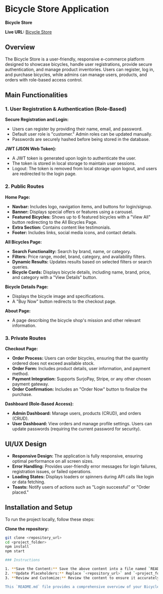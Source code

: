 # Bicycle Store Application

**Bicycle Store**

**Live URL:** [Bicycle Store](https://bi-cycle-client-six.vercel.app/)

## Overview

The Bicycle Store is a user-friendly, responsive e-commerce platform designed to showcase bicycles, handle user registrations, provide secure authentication, and manage product inventories. Users can register, log in, and purchase bicycles, while admins can manage users, products, and orders with role-based access control.

## Main Functionalities

### 1. User Registration & Authentication (Role-Based)

**Secure Registration and Login:**
- Users can register by providing their name, email, and password.
- Default user role is "customer." Admin roles can be updated manually.
- Passwords are securely hashed before being stored in the database.

**JWT (JSON Web Token):**
- A JWT token is generated upon login to authenticate the user.
- The token is stored in local storage to maintain user sessions.
- Logout: The token is removed from local storage upon logout, and users are redirected to the login page.

### 2. Public Routes

**Home Page:**
- **Navbar:** Includes logo, navigation items, and buttons for login/signup.
- **Banner:** Displays special offers or features using a carousel.
- **Featured Bicycles:** Shows up to 6 featured bicycles with a "View All" button redirecting to the All Bicycles Page.
- **Extra Section:** Contains content like testimonials.
- **Footer:** Includes links, social media icons, and contact details.

**All Bicycles Page:**
- **Search Functionality:** Search by brand, name, or category.
- **Filters:** Price range, model, brand, category, and availability filters.
- **Dynamic Results:** Updates results based on selected filters or search queries.
- **Bicycle Cards:** Displays bicycle details, including name, brand, price, and category with a "View Details" button.

**Bicycle Details Page:**
- Displays the bicycle image and specifications.
- A "Buy Now" button redirects to the checkout page.

**About Page:**
- A page describing the bicycle shop's mission and other relevant information.

### 3. Private Routes

**Checkout Page:**
- **Order Process:** Users can order bicycles, ensuring that the quantity ordered does not exceed available stock.
- **Order Form:** Includes product details, user information, and payment method.
- **Payment Integration:** Supports SurjoPay, Stripe, or any other chosen payment gateway.
- **Order Confirmation:** Includes an "Order Now" button to finalize the purchase.

**Dashboard (Role-Based Access):**
- **Admin Dashboard:** Manage users, products (CRUD), and orders (CRUD).
- **User Dashboard:** View orders and manage profile settings. Users can update passwords (requiring the current password for security).

## UI/UX Design

- **Responsive Design:** The application is fully responsive, ensuring optimal performance on all screen sizes.
- **Error Handling:** Provides user-friendly error messages for login failures, registration issues, or failed operations.
- **Loading States:** Displays loaders or spinners during API calls like login or data fetching.
- **Toasts:** Notify users of actions such as "Login successful" or "Order placed."



## Installation and Setup

To run the project locally, follow these steps:

**Clone the repository:**

```bash
git clone <repository_url>
cd <project_folder>
npm install
npm start

### Instructions

1. **Save the Content:** Save the above content into a file named `README.md` in the root directory of your project.
2. **Update Placeholders:** Replace `<repository_url>` and `<project_folder>` with the actual URL and folder name of your project.
3. **Review and Customize:** Review the content to ensure it accurately reflects your project's features and setup instructions. Customize any sections as needed.

This `README.md` file provides a comprehensive overview of your Bicycle Store Application, making it easier for users and developers to understand and set up your project.


